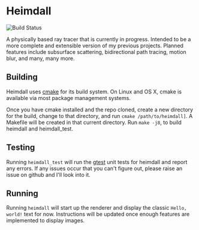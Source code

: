 # Heimdall
![Build Status](https://travis-ci.org/adamleighfish/heimdall.svg?branch=master)

A physically based ray tracer that is currently in progress. Intended to be a 
more complete and extensible version of my previous projects. Planned features 
include subsurface scattering, bidirectional path tracing, motion blur, and many,
many more.

## Building

Heimdall uses [cmake](http://www.cmake.org/) for its build system.  On Linux
and OS X, cmake is available via most package management systems.

Once you have cmake installed and the repo cloned, create a new directory for the build, 
change to that directory, and run `cmake /path/to/heimdall]`. A Makefile will be created 
in that current directory.  Run `make -j8`, to build heimdall and heimdall_test.
  
## Testing

Running `heimdall_test` will run the [gtest](https://github.com/google/googletest) unit 
tests for heimdall and report any errors. If any issues occur that you can't figure out, 
please raise an issue on github and I'll look into it.

## Running

Running `heimdall` will start up the renderer and display the classic `Hello, world!` text
for now. Instructions will be updated once enough features are implemented to display images.
